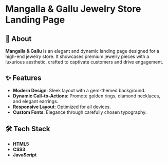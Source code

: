 # Mangalla & Gallu Jewelry Store Landing Page

## 💎 About  
**Mangalla & Gallu** is an elegant and dynamic landing page designed for a high-end jewelry store. It showcases premium jewelry pieces with a luxurious aesthetic, crafted to captivate customers and drive engagement.

## ✨ Features  
- **Modern Design**: Sleek layout with a gem-themed background.  
- **Dynamic Call-to-Actions**: Promote golden rings, diamond necklaces, and elegant earrings.  
- **Responsive Layout**: Optimized for all devices.  
- **Custom Fonts**: Elegance through carefully chosen typography.  

## 🛠️ Tech Stack  
- **HTML5**  
- **CSS3**  
- **JavaScript**
